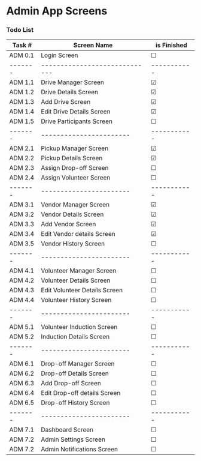 # Admin App Screens

### Todo List

| Task #  | Screen Name                   | is Finished |
| ------- | ----------------------------- | ----------- |
| ADM 0.1 | Login Screen                  | &#9744;     |
| ------- | ----------------------------- | ----------- |
| ADM 1.1 | Drive Manager Screen          | &#9745;     |
| ADM 1.2 | Drive Details Screen          | &#9745;     |
| ADM 1.3 | Add Drive Screen              | &#9745;     |
| ADM 1.4 | Edit Drive Details Screen     | &#9745;     |
| ADM 1.5 | Drive Participants Screen     | &#9744;     |
| ------- | -----------------------       | ----------- |
| ADM 2.1 | Pickup Manager Screen         | &#9745;     |
| ADM 2.2 | Pickup Details Screen         | &#9745;     |
| ADM 2.3 | Assign Drop-off Screen        | &#9744;     |
| ADM 2.4 | Assign Volunteer Screen       | &#9744;     |
| ------- | -----------------------       | ----------- |
| ADM 3.1 | Vendor Manager Screen         | &#9745;     |
| ADM 3.2 | Vendor Details Screen         | &#9745;     |
| ADM 3.3 | Add Vendor Screen             | &#9745;     |
| ADM 3.4 | Edit Vendor details Screen    | &#9745;     |
| ADM 3.5 | Vendor History Screen         | &#9744;     |
| ------- | -----------------------       | ----------- |
| ADM 4.1 | Volunteer Manager Screen      | &#9744;     |
| ADM 4.2 | Volunteer Details Screen      | &#9744;     |
| ADM 4.3 | Edit Volunteer Details Screen | &#9744;     |
| ADM 4.4 | Volunteer History Screen      | &#9744;     |
| ------- | -----------------------       | ----------- |
| ADM 5.1 | Volunteer Induction Screen    | &#9744;     |
| ADM 5.2 | Induction Details Screen      | &#9744;     |
| ------- | -----------------------       | ----------- |
| ADM 6.1 | Drop-off Manager Screen       | &#9744;     |
| ADM 6.2 | Drop-off Details Screen       | &#9744;     |
| ADM 6.3 | Add Drop-off Screen           | &#9744;     |
| ADM 6.4 | Edit Drop-off details Screen  | &#9744;     |
| ADM 6.5 | Drop-off History Screen       | &#9744;     |
| ------- | -----------------------       | ----------- |
| ADM 7.1 | Dashboard Screen              | &#9744;     |
| ADM 7.2 | Admin Settings Screen         | &#9744;     |
| ADM 7.2 | Admin Notifications Screen    | &#9744;     |
